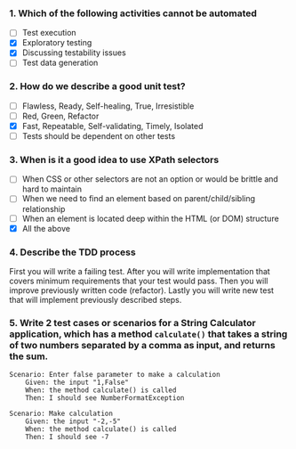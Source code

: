 ### 1. Which of the following activities cannot be automated
- [ ] Test execution
- [x] Exploratory testing
- [x] Discussing testability issues
- [ ] Test data generation

### 2. How do we describe a good unit test?
- [ ] Flawless, Ready, Self-healing, True, Irresistible
- [ ] Red, Green, Refactor
- [x] Fast, Repeatable, Self-validating, Timely, Isolated
- [ ] Tests should be dependent on other tests

### 3. When is it a good idea to use XPath selectors
- [ ] When CSS or other selectors are not an option or would be brittle and hard to maintain
- [ ] When we need to find an element based on parent/child/sibling relationship
- [ ] When an element is located deep within the HTML (or DOM) structure
- [x] All the above

### 4. Describe the TDD process
First you will write a failing test. After you will write implementation that covers minimum requirements that your test would pass. Then you will improve previously written code (refactor). Lastly you will write new test that will implement previously described steps.

### 5. Write 2 test cases or scenarios for a String Calculator application, which has a method ```calculate()``` that takes a string of two numbers separated by a comma as input, and returns the sum.

```
Scenario: Enter false parameter to make a calculation 
    Given: the input "1,False" 
    When: the method calculate() is called 
    Then: I should see NumberFormatException
```
```
Scenario: Make calculation 
    Given: the input "-2,-5" 
    When: the method calculate() is called 
    Then: I should see -7
```